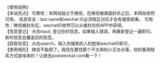 
  
《使用说明》  
【本站亮点】 可靠性：本网站独立于微信，在微信被美国封杀之后，本网站依然可用。 信息安全：last name和wechat ID必须相互对应才会有搜索结果。 可用性：微信被封杀后，wechatID依然可以从被封杀的APP中获得。   
【信息登记】 点击input, 登记你的信息。如果输入错误，再重新登记一遍即可。新的信息会覆盖旧的信息。  
【获取信息】 点击search，输入你搜索的人的姓和wechatID即可。  
【使用情形】 微信不能用了。我现在要找那个不太熟的小王办点事，他的备用联系方式是啥来的？让我去postwechat.com看一下！  
